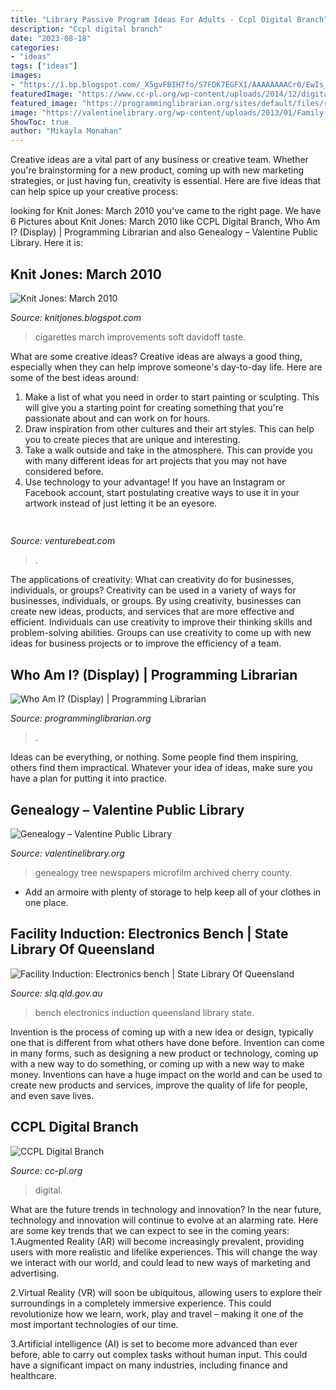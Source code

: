 ```yaml
---
title: "Library Passive Program Ideas For Adults - Ccpl Digital Branch"
description: "Ccpl digital branch"
date: "2023-08-18"
categories:
- "ideas"
tags: ["ideas"]
images:
- "https://1.bp.blogspot.com/_X5gvFBIH7fo/S7FDK7EGFXI/AAAAAAAACr0/EwIs_UJNHwM/s1600/IMG_2405.JPG"
featuredImage: "https://www.cc-pl.org/wp-content/uploads/2014/12/digital-book.jpg"
featured_image: "https://programminglibrarian.org/sites/default/files/resized_who-am-i_thumbnail.jpg"
image: "https://valentinelibrary.org/wp-content/uploads/2013/01/Family-Tree.jpg"
ShowToc: true
author: "Mikayla Monahan"
---
```



Creative ideas are a vital part of any business or creative team. Whether you're brainstorming for a new product, coming up with new marketing strategies, or just having fun, creativity is essential. Here are five ideas that can help spice up your creative process:

	

		
looking for Knit Jones: March 2010 you've came to the right page. We have 6 Pictures about Knit Jones: March 2010 like CCPL Digital Branch, Who Am I? (Display) | Programming Librarian and also Genealogy – Valentine Public Library. Here it is:
		
    
## Knit Jones: March 2010

<img loading=lazy src="https://1.bp.blogspot.com/_X5gvFBIH7fo/S7FDK7EGFXI/AAAAAAAACr0/EwIs_UJNHwM/s1600/IMG_2405.JPG" onerror="this.onerror=null;this.src='https://tse1.mm.bing.net/th?id=OIP.BFgKmg5Vd1I0K0d5yvD97wHaLG&amp;pid=15.1';" alt="Knit Jones: March 2010">

_Source: knitjones.blogspot.com_

>cigarettes march improvements soft davidoff taste. 

	

What are some creative ideas?
Creative ideas are always a good thing, especially when they can help improve someone's day-to-day life. Here are some of the best ideas around: 
1. Make a list of what you need in order to start painting or sculpting. This will give you a starting point for creating something that you're passionate about and can work on for hours. 
2. Draw inspiration from other cultures and their art styles. This can help you to create pieces that are unique and interesting. 
3. Take a walk outside and take in the atmosphere. This can provide you with many different ideas for art projects that you may not have considered before. 
4. Use technology to your advantage! If you have an Instagram or Facebook account, start postulating creative ways to use it in your artwork instead of just letting it be an eyesore.

    
## 

<img loading=lazy src="https://venturebeat.com/wp-content/uploads/2019/11/photoshopipad.jpg" onerror="this.onerror=null;this.src='https://tse4.mm.bing.net/th?id=OIP.z0Cxihs-U0tIJIaoh2pT5AHaFw&amp;pid=15.1';" alt="">

_Source: venturebeat.com_

>. 

	

The applications of creativity: What can creativity do for businesses, individuals, or groups?
Creativity can be used in a variety of ways for businesses, individuals, or groups. By using creativity, businesses can create new ideas, products, and services that are more effective and efficient. Individuals can use creativity to improve their thinking skills and problem-solving abilities. Groups can use creativity to come up with new ideas for business projects or to improve the efficiency of a team.

    
## Who Am I? (Display) | Programming Librarian

<img loading=lazy src="https://programminglibrarian.org/sites/default/files/resized_who-am-i_thumbnail.jpg" onerror="this.onerror=null;this.src='https://tse2.mm.bing.net/th?id=OIP.zWr9BZC01bplOEnLGHIBywHaEN&amp;pid=15.1';" alt="Who Am I? (Display) | Programming Librarian">

_Source: programminglibrarian.org_

>. 

	

Ideas can be everything, or nothing. Some people find them inspiring, others find them impractical. Whatever your idea of ideas, make sure you have a plan for putting it into practice.

    
## Genealogy – Valentine Public Library

<img loading=lazy src="https://valentinelibrary.org/wp-content/uploads/2013/01/Family-Tree.jpg" onerror="this.onerror=null;this.src='https://tse4.mm.bing.net/th?id=OIP.Y6rqaopl8o2XCv0BBkDxQQE2DJ&amp;pid=15.1';" alt="Genealogy – Valentine Public Library">

_Source: valentinelibrary.org_

>genealogy tree newspapers microfilm archived cherry county. 

	

- Add an armoire with plenty of storage to help keep all of your clothes in one place.

    
## Facility Induction: Electronics Bench | State Library Of Queensland

<img loading=lazy src="https://www.slq.qld.gov.au/sites/default/files/IMG_5522.jpg" onerror="this.onerror=null;this.src='https://tse4.mm.bing.net/th?id=OIP.vTT8gRmpg-HZo0NTnpei2QHaE7&amp;pid=15.1';" alt="Facility Induction: Electronics bench | State Library Of Queensland">

_Source: slq.qld.gov.au_

>bench electronics induction queensland library state. 

	

Invention is the process of coming up with a new idea or design, typically one that is different from what others have done before. Invention can come in many forms, such as designing a new product or technology, coming up with a new way to do something, or coming up with a new way to make money. Inventions can have a huge impact on the world and can be used to create new products and services, improve the quality of life for people, and even save lives.

    
## CCPL Digital Branch

<img loading=lazy src="https://www.cc-pl.org/wp-content/uploads/2014/12/digital-book.jpg" onerror="this.onerror=null;this.src='https://tse2.mm.bing.net/th?id=OIP.h4RdESYUAeUoCU501nlMiAHaEb&amp;pid=15.1';" alt="CCPL Digital Branch">

_Source: cc-pl.org_

>digital. 

	

What are the future trends in technology and innovation?
In the near future, technology and innovation will continue to evolve at an alarming rate. Here are some key trends that we can expect to see in the coming years:
1.Augmented Reality (AR) will become increasingly prevalent, providing users with more realistic and lifelike experiences. This will change the way we interact with our world, and could lead to new ways of marketing and advertising.

2.Virtual Reality (VR) will soon be ubiquitous, allowing users to explore their surroundings in a completely immersive experience. This could revolutionize how we learn, work, play and travel – making it one of the most important technologies of our time.

3.Artificial intelligence (AI) is set to become more advanced than ever before, able to carry out complex tasks without human input. This could have a significant impact on many industries, including finance and healthcare.

